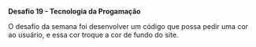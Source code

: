 **Desafio 19 - Tecnologia da Progamação**

O desafio da semana foi desenvolver um código que possa pedir uma cor ao usuário, e essa cor troque a cor de fundo do site.
